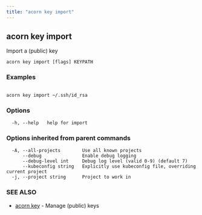 ```yaml
---
title: "acorn key import"
---
```

## acorn key import

Import a (public) key

```
acorn key import [flags] KEYPATH
```

### Examples

```

acorn key import ~/.ssh/id_rsa
```

### Options

```
  -h, --help   help for import
```

### Options inherited from parent commands

```
  -A, --all-projects        Use all known projects
      --debug               Enable debug logging
      --debug-level int     Debug log level (valid 0-9) (default 7)
      --kubeconfig string   Explicitly use kubeconfig file, overriding current project
  -j, --project string      Project to work in
```

### SEE ALSO

* [acorn key](acorn_key.md)	 - Manage (public) keys


